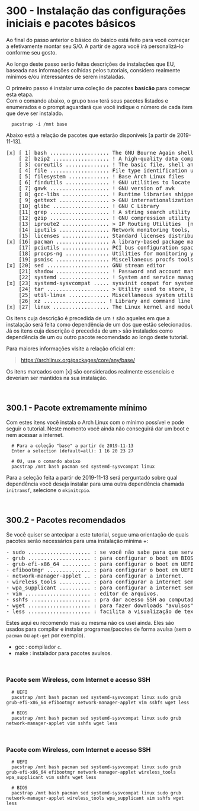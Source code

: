 # 300 - Instalação das configurações iniciais e pacotes básicos

Ao final do passo anterior o básico do básico está feito para você começar a efetivamente montar seu S/O. A partir de 
agora você irá personalizá-lo conforme seu gosto.

Ao longo deste passo serão feitas descrições de instalações que EU, baseada nas informações colhidas pelos tutoriais, 
considero realmente mínimos e/ou interessantes de serem instaladas.

O primeiro passo é instalar uma coleção de pacotes **basicão** para começar esta etapa.  
Com o comando abaixo, o grupo ``base`` terá seus pacotes listados e enumerados e o prompt aguardará que você indique o 
número de cada item que deve ser instalado.

``` shell
  pacstrap -i /mnt base
```


Abaixo está a relação de pacotes que estarão disponíveis [a partir de 2019-11-13]. 

<pre>
[x] [ 1] bash ................... The GNU Bourne Again shell  
    [ 2] bzip2 .................. ! A high-quality data compression program  
    [ 3] coreutils .............. ! The basic file, shell and text manipulation utilities of the GNU operating system  
    [ 4] file ................... File type identification utility  
    [ 5] filesystem ............. ! Base Arch Linux files  
    [ 6] findutils .............. ! GNU utilities to locate files  
    [ 7] gawk ................... ! GNU version of awk  
    [ 8] gcc-libs ............... ! Runtime libraries shipped by GCC  
    [ 9] gettext ................ > GNU internationalization library [grub]  
    [10] glibc .................. ! GNU C Library  
    [11] grep ................... ! A string search utility  
    [12] gzip ................... ! GNU compression utility  
    [13] iproute2 ............... > IP Routing Utilities  [network-manager-applet > networkmanager]  
    [14] iputils ................ Network monitoring tools, including ping  
    [15] licenses ............... Standard licenses distribution package  
[x] [16] pacman ................. A library-based package manager with dependency support  
    [17] pciutils ............... PCI bus configuration space access library and tools  
    [18] procps-ng .............. Utilities for monitoring your system and its processes  
    [19] psmisc ................. Miscellaneous procfs tools  
[x] [20] sed .................... GNU stream editor  
    [21] shadow ................. ! Password and account management tool suite with support for shadow files and PAM  
    [22] systemd ................ ! System and service manager  
[x] [23] systemd-sysvcompat ..... sysvinit compat for systemd  
    [24] tar .................... > Utility used to store, backup, and transport files [network-manager-applet]  
    [25] util-linux ............. Miscellaneous system utilities for Linux  
    [26] xz .................... ! Library and command line tools for XZ and LZMA compressed files  
[x] [27] linux .................. The Linux kernel and modules  
</pre>

Os itens cuja descrição é precedida de um ``!`` são aqueles em que a instalação será feita como dependência de um dos 
que estão selecionados.
Já os itens cuja descrição é precedida de um ``>`` são instalados como dependência de um ou outro pacote recomendado 
ao longo deste tutorial.


Para maiores informações visite a relação oficial em:
> https://archlinux.org/packages/core/any/base/

Os itens marcados com [x] são considerados realmente essenciais e deveriam ser mantidos na sua instalação.



&nbsp;

## 300.1 - Pacote extremamente mínimo

Com estes itens você instala o Arch Linux com o mínimo possível e pode seguir o tutorial. Neste momento você ainda não 
conseguirá dar um boot e nem acessar a internet.

``` shell
  # Para a coleção "base" a partir de 2019-11-13
  Enter a selection (default=all): 1 16 20 23 27

  # OU, use o comando abaixo
  pacstrap /mnt bash pacman sed systemd-sysvcompat linux
```

Para a seleção feita a partir de 2019-11-13 será perguntado sobre qual dependência você deseja 
instalar para uma outra dependência chamada ``initramsf``, selecione o ``mkinitcpio``.



&nbsp;

## 300.2 - Pacotes recomendados

Se você quiser se antecipar a este tutorial, segue uma orientação de quais pacotes serão 
necessários para uma instalação mínima +:

<pre>
- sudo .................... : se você não sabe para que serve, você não deveria estar aqui.
- grub .................... : para configurar o boot em BIOS.
- grub-efi-x86_64 ......... : para configurar o boot em UEFI.
- efibootmgr .............. : para configurar o boot em UEFI.
- network-manager-applet .. : para configurar a internet.
- wireless_tools .......... : para configurar a internet sem fio.
- wpa_supplicant .......... : para configurar a internet sem fio.
- vim ..................... : editor de arquivos.
- sshfs ................... : pra dar acesso SSH ao computador onde está sendo instalado o Arch.
- wget .................... : para fazer downloads "avulsos".
- less .................... : facilita a visualização de textos no terminal.
</pre>

Estes aqui eu recomendo mas eu mesma não os usei ainda.
Eles são usados para compilar e instalar programas/pacotes de forma avulsa (sem o ``pacman`` ou 
``apt-get`` por exemplo).
- gcc                       : compilador ``c``.
- make                      : instalador para pacotes avulsos.


&nbsp;

### Pacote sem Wireless, com Internet e acesso SSH

``` shell
  # UEFI
  pacstrap /mnt bash pacman sed systemd-sysvcompat linux sudo grub grub-efi-x86_64 efibootmgr network-manager-applet vim sshfs wget less

  # BIOS
  pacstrap /mnt bash pacman sed systemd-sysvcompat linux sudo grub network-manager-applet vim sshfs wget less
```


&nbsp;

### Pacote com Wireless, com Internet e acesso SSH

``` shell
  # UEFI
  pacstrap /mnt bash pacman sed systemd-sysvcompat linux sudo grub grub-efi-x86_64 efibootmgr network-manager-applet wireless_tools wpa_supplicant vim sshfs wget less

  # BIOS
  pacstrap /mnt bash pacman sed systemd-sysvcompat linux sudo grub network-manager-applet wireless_tools wpa_supplicant vim sshfs wget less
```
